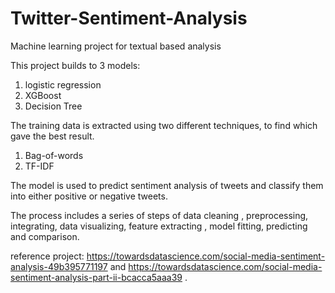 # Twitter-Sentiment-Analysis
Machine learning project for textual based analysis

This project builds to 3 models:
1. logistic regression
2. XGBoost
3. Decision Tree

The training data is extracted using two different techniques, to find which gave the best result.
1. Bag-of-words
2. TF-IDF

The model is used to predict sentiment analysis of tweets and classify them into either positive or negative tweets.

The process includes a series of steps of data cleaning , preprocessing, integrating, data visualizing, feature extracting , model fitting, predicting and comparison.


reference project:  https://towardsdatascience.com/social-media-sentiment-analysis-49b395771197 and 
                    https://towardsdatascience.com/social-media-sentiment-analysis-part-ii-bcacca5aaa39 .
